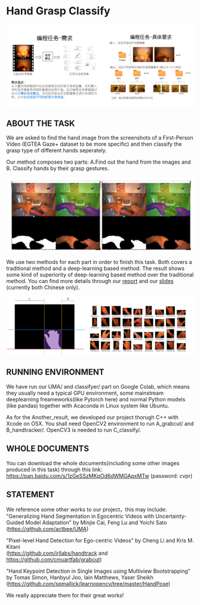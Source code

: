 # Hand Grasp Classify

![avatar](https://github.com/actbee/Hand_Grasp_Classify/blob/master/img/task.png?raw=true)

## ABOUT THE TASK

We are asked to find the hand image from the screenshots of a First-Person Video (EGTEA Gaze+ dataset to be more specific) and then 
classify the grasp type of different hands seperately.  

Our method composes two parts: A.Find out the hand from the images and B. Classify hands by their grasp gestures.  

![img1](https://github.com/actbee/actbee.github.io/blob/master/images/hand_grasp.png?raw=true)

We use two methods for each part in order to finish this task. Both covers a traditional method and a deep-learning based method.
The result shows some kind of superiority of deep-learning based method over the traditional method.
You can find more details through our [report](https://github.com/actbee/Hand_Grasp_Classify/blob/master/report.pdf) and our [slides](https://github.com/actbee/Hand_Grasp_Classify/blob/master/final.pdf) (currently both Chinese only).

![img2](https://github.com/actbee/actbee.github.io/blob/master/images/hand_grasp_2.png?raw=true)

## RUNNING ENVIRONMENT

We have run our UMA/ and classifyer/ part on Google Colab, which means they usually need a typical GPU environment, some mainstream deeplearning freameworks(like 
Pytorch here) and normal Python models (like pandas) together with Acaconda in Linux system like Ubuntu.

As for the Another_result, we developed our project thorugh C++ with Xcode on OSX. You shall need OpenCV2 environment to run A_grabcut/ and B_handtracker/.
OpenCV3 is needed to run C_classify/. 

## WHOLE DOCUMENTS

You can download the whole documents(including some other images produced in this task) through
this link: https://pan.baidu.com/s/1zGeSSzMKpOd6dWMGApxMTw (password: cvpr)

## STATEMENT

We reference some other works to our project，this may include:  
 "Generalizing Hand Segmentation in Egocentric Videos with Uncertainty-Guided Model Adaptation" by Minjie Cai, Feng Lu and Yoichi Sato  
 (https://github.com/actbee/UMA)
 
 "Pixel-level Hand Detection for Ego-centric Videos" by Cheng Li and Kris M. Kitani    
 (https://github.com/irllabs/handtrack and https://github.com/cmuartfab/grabcut)
 
 "Hand Keypoint Detection in Single Images using Multiview Bootstrapping” by Tomas Simon, Hanbyul Joo, Iain Matthews, Yaser Sheikh   
  (https://github.com/spmallick/learnopencv/tree/master/HandPose)
 
 We really appreciate them for their great works!